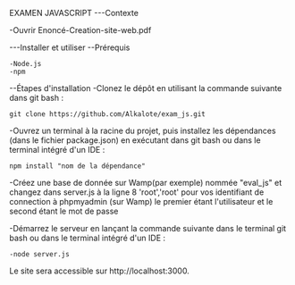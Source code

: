 EXAMEN JAVASCRIPT
---Contexte

-Ouvrir Enoncé-Creation-site-web.pdf

---Installer et utiliser
--Prérequis

    -Node.js
    -npm

--Étapes d'installation
-Clonez le dépôt en utilisant la commande suivante dans git bash :

    git clone https://github.com/Alkalote/exam_js.git

-Ouvrez un terminal à la racine du projet, puis installez les dépendances (dans le fichier package.json) en exécutant dans git bash ou dans le terminal intégré d'un IDE :

    npm install "nom de la dépendance"


-Créez une base de donnée sur Wamp(par exemple) nommée "eval_js" et changez dans server.js à la ligne 8 'root','root' pour vos identifiant de connection à phpmyadmin (sur Wamp) le premier étant l'utilisateur et le second étant le mot de passe    

-Démarrez le serveur en lançant la commande suivante dans le terminal git bash ou dans le terminal intégré d'un IDE :

    -node server.js

Le site sera accessible sur http://localhost:3000.